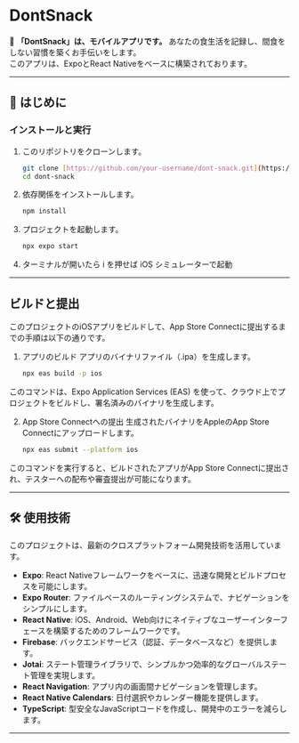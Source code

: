 # DontSnack

🍭 **「DontSnack」は、モバイルアプリです。** あなたの食生活を記録し、間食をしない習慣を築くお手伝いをします。\
このアプリは、ExpoとReact Nativeをベースに構築されております。

---

## 🚀 はじめに

### インストールと実行

1.  このリポジトリをクローンします。
    ```bash
    git clone [https://github.com/your-username/dont-snack.git](https://github.com/your-username/dont-snack.git)
    cd dont-snack
    ```
2.  依存関係をインストールします。
    ```bash
    npm install
    ```
3.  プロジェクトを起動します。
    ```bash
    npx expo start
    ```
4.  ターミナルが開いたら i を押せば iOS シミュレーターで起動

---

## ビルドと提出
このプロジェクトのiOSアプリをビルドして、App Store Connectに提出するまでの手順は以下の通りです。

1.  アプリのビルド
アプリのバイナリファイル（.ipa）を生成します。
    ```bash
    npx eas build -p ios
    ```
このコマンドは、Expo Application Services (EAS) を使って、クラウド上でプロジェクトをビルドし、署名済みのバイナリを生成します。

2.  App Store Connectへの提出
生成されたバイナリをAppleのApp Store Connectにアップロードします。
    ```bash
    npx eas submit --platform ios
    ```
このコマンドを実行すると、ビルドされたアプリがApp Store Connectに提出され、テスターへの配布や審査提出が可能になります。

---

## 🛠️ 使用技術

このプロジェクトは、最新のクロスプラットフォーム開発技術を活用しています。

* **Expo**: React Nativeフレームワークをベースに、迅速な開発とビルドプロセスを可能にします。
* **Expo Router**: ファイルベースのルーティングシステムで、ナビゲーションをシンプルにします。
* **React Native**: iOS、Android、Web向けにネイティブなユーザーインターフェースを構築するためのフレームワークです。
* **Firebase**: バックエンドサービス（認証、データベースなど）を提供します。
* **Jotai**: ステート管理ライブラリで、シンプルかつ効率的なグローバルステート管理を実現します。
* **React Navigation**: アプリ内の画面間ナビゲーションを管理します。
* **React Native Calendars**: 日付選択やカレンダー機能を提供します。
* **TypeScript**: 型安全なJavaScriptコードを作成し、開発中のエラーを減らします。

---
